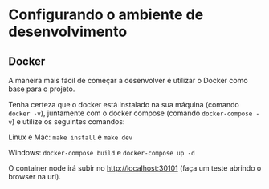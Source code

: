 # Configurando o ambiente de desenvolvimento

## Docker

A maneira mais fácil de começar a desenvolver é utilizar o Docker como base para o projeto.

Tenha certeza que o docker está instalado na sua máquina (comando `docker -v`), juntamente com o docker compose (comando `docker-compose -v`) e utilize os seguintes comandos:

Linux e Mac: ```make install``` e ```make dev```

Windows: ```docker-compose build``` e ```docker-compose up -d```

O container node irá subir no [http://localhost:30101](http://localhost:30101) (faça um teste abrindo o browser na url).
